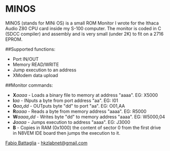 MINOS
================


MINOS (stands for MINi OS) is a small ROM Monitor I wrote for the Ithaca Audio Z80 CPU card inside my S-100 computer.
The monitor is coded in C (SDCC compiler) and assembly and is very small (under 2K) to fit on a 2716 EPROM.

##Supported functions:
* Port IN/OUT
* Memory READ/WRITE
* Jump execution to an address
* XModem data upload

##Monitor commands:
* **X**_aaaa_		- Loads a binary file to memory at address "aaaa". EG: X5000
* **I**_aa_		- INputs a byte from port address "aa". EG: I01
* **O**_aa_**,**_dd_	- OUTputs byte "dd" to port "aa". EG: O01,AA
* **R**_aaaa_		- Reads a byte from memory address "aaaa". EG: R5000
* **W**_aaaa_**,**_dd_	- Writes byte "dd" to memory address "aaaa". EG: W5000,04
* **J**_aaaa_		- Jumps execution to address "aaaa". EG: J3000
* **B**			- Copies in RAM (0x1000)  the content of sector 0 from the first drive in N8VEM IDE board then jumps the execution to it.
			 

[Fabio Battaglia](https://plus.google.com/+FabioBattaglia) - hkzlabnet@gmail.com
